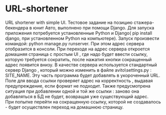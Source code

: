 # URL-shortener
URL shortener with simple UI.
Тестовое задание на позицию стажера-бекендера в юнит Авто, выполнено при помощи Django. 
Для запуска приложения потребуется установленные Python и Django( pip install django, при установленном Python на компьютере). Запуск произвести командой: python manage.py runserver. При этом адрес сервера отобразится в консоли. При переходе на адрес сервера откроется домашняя страница с простым UI , где надо будет ввести ссылку, которую требуется сократить, после нажатия кнопки сокращенный адрес появится внизу. В качестве сервера используется стандартный сервер Django , который можно изменить в файле avito\settings.py : SITE_NAME. Эту часть программа будет добавлять в укороченный URL. 
Поле для ввода ссылки проверяет адрес на корректность , выдавая предупреждение, если формат не подходит. 
Также предусмотрена ситуация при добавлении одной и той же ссылки : заново она добавляться в БД не будет, возвращая уже существующий адрес.  
При попытке перейти на сокращенную ссылку, которой не создавалось - будет осуществлен переход на домашнюю страницу. 
